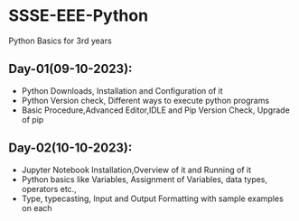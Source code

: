 # SSSE-EEE-Python
Python Basics for 3rd years

## Day-01(09-10-2023):
  - Python Downloads, Installation and Configuration of it
  - Python Version check, Different ways to execute python programs
  - Basic Procedure,Advanced Editor,IDLE and Pip Version Check, Upgrade of pip

## Day-02(10-10-2023):
  - Jupyter Notebook Installation,Overview of it and Running of it
  - Python basics like Variables, Assignment of Variables, data types, operators etc.,
  - Type, typecasting, Input and Output Formatting with sample examples on each 

